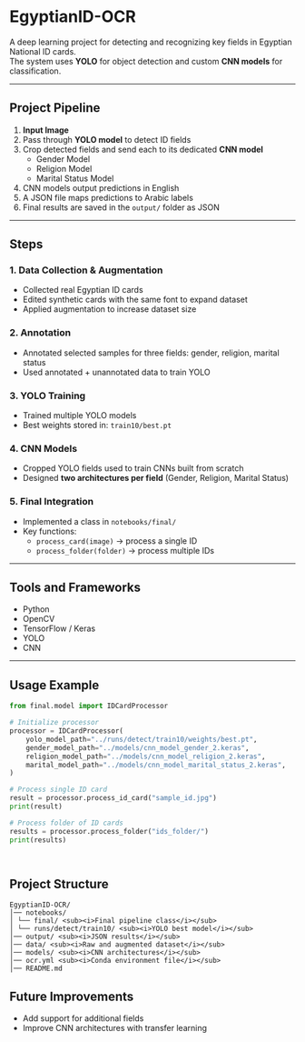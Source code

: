 # EgyptianID-OCR  

A deep learning project for detecting and recognizing key fields in Egyptian National ID cards.  
The system uses **YOLO** for object detection and custom **CNN models** for classification.  

---

## Project Pipeline  

1. **Input Image**  
2. Pass through **YOLO model** to detect ID fields  
3. Crop detected fields and send each to its dedicated **CNN model**  
   - Gender Model  
   - Religion Model  
   - Marital Status Model  
4. CNN models output predictions in English  
5. A JSON file maps predictions to Arabic labels  
6. Final results are saved in the `output/` folder as JSON  

---

## Steps  

### 1. Data Collection & Augmentation  
- Collected real Egyptian ID cards  
- Edited synthetic cards with the same font to expand dataset  
- Applied augmentation to increase dataset size  

### 2. Annotation  
- Annotated selected samples for three fields: gender, religion, marital status  
- Used annotated + unannotated data to train YOLO  

### 3. YOLO Training  
- Trained multiple YOLO models  
- Best weights stored in: `train10/best.pt`  

### 4. CNN Models  
- Cropped YOLO fields used to train CNNs built from scratch  
- Designed **two architectures per field** (Gender, Religion, Marital Status)  

### 5. Final Integration  
- Implemented a class in `notebooks/final/`  
- Key functions:  
  - `process_card(image)` → process a single ID  
  - `process_folder(folder)` → process multiple IDs  

---

## Tools and Frameworks  
- Python  
- OpenCV  
- TensorFlow / Keras  
- YOLO  
- CNN  

---

## Usage Example  

```python
from final.model import IDCardProcessor  

# Initialize processor  
processor = IDCardProcessor(  
    yolo_model_path="../runs/detect/train10/weights/best.pt",  
    gender_model_path="../models/cnn_model_gender_2.keras",  
    religion_model_path="../models/cnn_model_religion_2.keras",  
    marital_model_path="../models/cnn_model_marital_status_2.keras",  
)  

# Process single ID card  
result = processor.process_id_card("sample_id.jpg")  
print(result)  

# Process folder of ID cards  
results = processor.process_folder("ids_folder/")  
print(results)  




```

## Project Structure

```
EgyptianID-OCR/
│── notebooks/
│ └── final/ <sub><i>Final pipeline class</i></sub>
│ └── runs/detect/train10/ <sub><i>YOLO best model</i></sub>
│── output/ <sub><i>JSON results</i></sub>
│── data/ <sub><i>Raw and augmented dataset</i></sub>
│── models/ <sub><i>CNN architectures</i></sub>
│── ocr.yml <sub><i>Conda environment file</i></sub>
│── README.md

```

## Future Improvements  

- Add support for additional fields  
- Improve CNN architectures with transfer learning  

